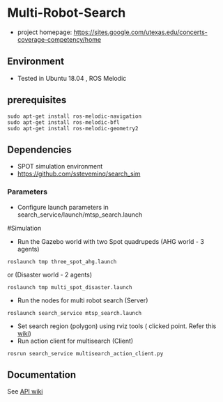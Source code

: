 # Multi-Robot-Search
- project homepage: https://sites.google.com/utexas.edu/concerts-coverage-competency/home
## Environment
- Tested in Ubuntu 18.04 , ROS Melodic
## prerequisites 
```
sudo apt-get install ros-melodic-navigation
sudo apt-get install ros-melodic-bfl
sudo apt-get install ros-melodic-geometry2
```
## Dependencies
- SPOT simulation environment
- https://github.com/ssteveminq/search_sim


### Parameters
 - Configure launch parameters in search_service/launch/mtsp_search.launch
 

#Simulation
- Run the Gazebo world with two Spot quadrupeds (AHG world - 3 agents)
```
roslaunch tmp three_spot_ahg.launch
```
or (Disaster world - 2 agents)
```
roslaunch tmp multi_spot_disaster.launch
```

- Run the nodes for multi robot search (Server)
```
roslaunch search_service mtsp_search.launch
```
- Set search region (polygon) using rviz tools ( clicked point. Refer this [wiki](https://github.com/ssteveminq/mrsearch/wiki/API#5-demo-with-gazebo-simulation))
- Run action client for multisearch (Client)
``` 
rosrun search_service multisearch_action_client.py
```
 
## Documentation
See [API wiki](https://github.com/ssteveminq/mrsearch/wiki/API)


